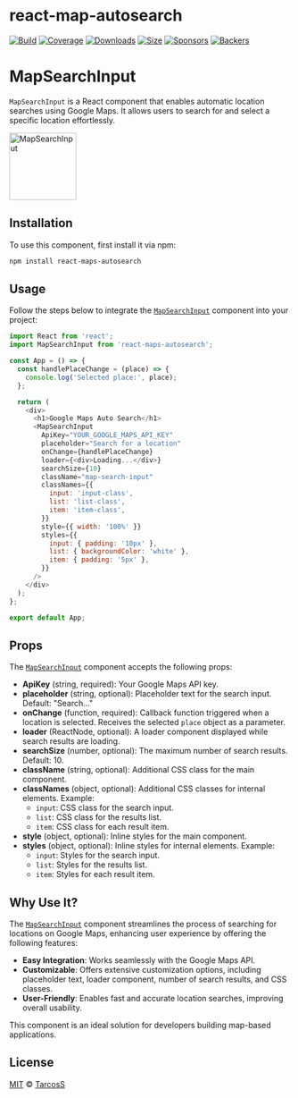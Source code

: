 
# react-map-autosearch
[![Build][build-badge]][build]
[![Coverage][coverage-badge]][coverage]
[![Downloads][downloads-badge]][downloads]
[![Size][size-badge]][size]
[![Sponsors][sponsors-badge]][collective]
[![Backers][backers-badge]][collective]

# MapSearchInput
`MapSearchInput` is a React component that enables automatic location searches using Google Maps. It allows users to search for and select a specific location effortlessly.

<img src="https://github.com/TarcosS/react-maps-autosearch/blob/main/src/assets/gif.gif" alt="MapSearchInput" width="120" />

## Installation
To use this component, first install it via npm:

```sh
npm install react-maps-autosearch
```

## Usage
Follow the steps below to integrate the [`MapSearchInput`]() component into your project:

```javascript
import React from 'react';
import MapSearchInput from 'react-maps-autosearch';

const App = () => {
  const handlePlaceChange = (place) => {
    console.log('Selected place:', place);
  };

  return (
    <div>
      <h1>Google Maps Auto Search</h1>
      <MapSearchInput
        ApiKey="YOUR_GOOGLE_MAPS_API_KEY"
        placeholder="Search for a location"
        onChange={handlePlaceChange}
        loader={<div>Loading...</div>}
        searchSize={10}
        className="map-search-input"
        classNames={{
          input: 'input-class',
          list: 'list-class',
          item: 'item-class',
        }}
        style={{ width: '100%' }}
        styles={{
          input: { padding: '10px' },
          list: { backgroundColor: 'white' },
          item: { padding: '5px' },
        }}
      />
    </div>
  );
};

export default App;
```

## Props
The [`MapSearchInput`]() component accepts the following props:

- **ApiKey** (string, required): Your Google Maps API key.
- **placeholder** (string, optional): Placeholder text for the search input. Default: "Search..."
- **onChange** (function, required): Callback function triggered when a location is selected. Receives the selected `place` object as a parameter.
- **loader** (ReactNode, optional): A loader component displayed while search results are loading.
- **searchSize** (number, optional): The maximum number of search results. Default: 10.
- **className** (string, optional): Additional CSS class for the main component.
- **classNames** (object, optional): Additional CSS classes for internal elements. Example:
  - `input`: CSS class for the search input.
  - `list`: CSS class for the results list.
  - `item`: CSS class for each result item.
- **style** (object, optional): Inline styles for the main component.
- **styles** (object, optional): Inline styles for internal elements. Example:
  - `input`: Styles for the search input.
  - `list`: Styles for the results list.
  - `item`: Styles for each result item.

## Why Use It?
The [`MapSearchInput`]() component streamlines the process of searching for locations on Google Maps, enhancing user experience by offering the following features:

- **Easy Integration**: Works seamlessly with the Google Maps API.
- **Customizable**: Offers extensive customization options, including placeholder text, loader component, number of search results, and CSS classes.
- **User-Friendly**: Enables fast and accurate location searches, improving overall usability.

This component is an ideal solution for developers building map-based applications.

## License
[MIT][license] © [TarcosS][author]


[license]: license

[author]: https://ustech.studio/

[build-badge]: https://github.com/TarcosS/react-maps-autosearch/actions/workflows/npm-publish.yml/badge.svg

[build]: https://github.com/TarcosS/react-maps-autosearch/actions/workflows/npm-publish.yml

[coverage-badge]: https://img.shields.io/codecov/c/github/TarcosS/react-maps-autosearch.svg

[coverage]: https://codecov.io/github/TarcosS/react-maps-autosearch

[downloads-badge]: https://img.shields.io/npm/dm/react-maps-autosearch.svg

[downloads]: https://www.npmjs.com/package/react-maps-autosearch

[size-badge]: https://img.shields.io/bundlejs/size/react-maps-autosearch

[size]: https://bundlejs.com/?q=react-maps-autosearch

[sponsors-badge]: https://opencollective.com/unified/sponsors/badge.svg

[backers-badge]: https://opencollective.com/unified/backers/badge.svg

[collective]: https://opencollective.com/unified
